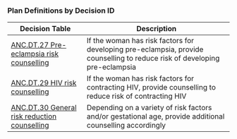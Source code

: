 ### Plan Definitions by Decision ID

|Decision Table|Description|
|---|---|
|[ANC.DT.27 Pre-eclampsia risk counselling](PlanDefinition-ANCDT27.html)|If the woman has risk factors for developing pre-eclampsia, provide counselling to reduce risk of developing pre-eclampsia|
|[ANC.DT.29 HIV risk counselling](PlanDefinition-ANCDT29.html)|If the woman has risk factors for contracting HIV, provide counselling to reduce risk of contracting HIV|
|[ANC.DT.30 General risk reduction counselling](PlanDefinition-ANCDT30.html)|Depending on a variety of risk factors and/or gestational age, provide additional counselling accordingly|
